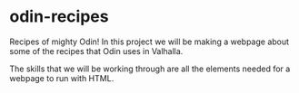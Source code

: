 # odin-recipes
Recipes of mighty Odin!
In this project we will be making a webpage about some of the recipes
that Odin uses in Valhalla.

The skills that we will be working through are all the elements needed
for a webpage to run with HTML.